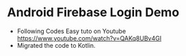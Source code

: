 # Android Firebase Login Demo
- Following Codes Easy tuto on Youtube https://www.youtube.com/watch?v=QAKq8UBv4GI
- Migrated the code to Kotlin.
